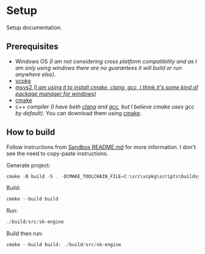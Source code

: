 # Setup

Setup documentation.

## Prerequisites

- Windows OS _(I am not considering cross platform compatibility and as I am only using windows there are no guarantees it will build or run anywhere else)_.
- [vcpkg](https://learn.microsoft.com/en-us/vcpkg/examples/manifest-mode-cmake#step-1-install-vcpkg)
- [msys2 _(I am using it to install cmake, clang, gcc, I think it's some kind of package manager for windows)_](https://www.msys2.org/)
- [cmake](https://cmake.org/)
- c++ compiler _(I have both [clang](https://clang.llvm.org/) and [gcc](https://gcc.gnu.org/), but I believe cmake uses gcc by default)_. You can download them using [cmake](https://cmake.org/).

## How to build

Follow instructions from [Sandbox README.md](../../../sandbox/README.md) for more information. I don't see the need to copy-paste instructions.

Generate project:

```PowerShell
cmake -B build -S . -DCMAKE_TOOLCHAIN_FILE=C:\src\vcpkg\scripts\buildsystems\vcpkg.cmake
```

Build:

```PowerShell
cmake --build build
```

Run:

```powershell
./build/src/sk-engine
```

Build then run:

```powershell
cmake --build build; ./build/src/sk-engine
```
